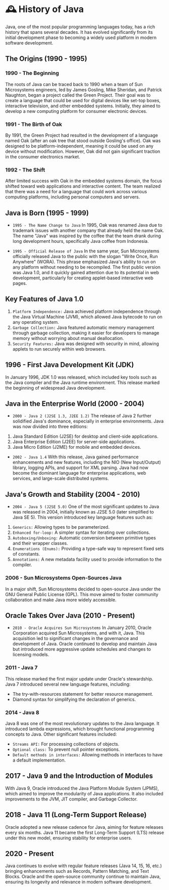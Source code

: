 # 🕰️ History of Java
Java, one of the most popular programming languages today, has a rich history that spans several decades. It has evolved significantly from its initial development phase to becoming a widely used platform in modern software development.

## The Origins (1990 - 1995)
### 1990 - The Beginning
The roots of Java can be traced back to 1990 when a team of Sun Microsystems engineers, led by James Gosling, Mike Sheridan, and Patrick Naughton, began a project called the Green Project. Their goal was to create a language that could be used for digital devices like set-top boxes, interactive television, and other embedded systems. Initially, they aimed to develop a new computing platform for consumer electronic devices.

### 1991 - The Birth of Oak
By 1991, the Green Project had resulted in the development of a language named Oak (after an oak tree that stood outside Gosling's office). Oak was designed to be platform-independent, meaning it could be used on any device without modification. However, Oak did not gain significant traction in the consumer electronics market.

### 1992 - The Shift
After limited success with Oak in the embedded systems domain, the focus shifted toward web applications and interactive content. The team realized that there was a need for a language that could work across various computing platforms, including personal computers and servers.

## Java is Born (1995 - 1999)
* `1995 - The Name Change to Java` In 1995, Oak was renamed Java due to trademark issues with another company that already held the name Oak. The name "Java" was inspired by the coffee that the team drank during long development hours, specifically Java coffee from Indonesia.

* `1995 - Official Release of Java` In the same year, Sun Microsystems officially released Java to the public with the slogan "Write Once, Run Anywhere" (WORA). This phrase emphasized Java's ability to run on any platform without needing to be recompiled. The first public version was Java 1.0, and it quickly gained attention due to its potential in web development, particularly for creating applet-based interactive web pages.

## Key Features of Java 1.0
1. ``Platform Independence:`` Java achieved platform independence through the Java Virtual Machine (JVM), which allowed Java bytecode to run on any operating system.
2. ``Garbage Collection:`` Java featured automatic memory management through garbage collection, making it easier for developers to manage memory without worrying about manual deallocation.
3. ``Security Features:`` Java was designed with security in mind, allowing applets to run securely within web browsers.

## 1996 - First Java Development Kit (JDK)
In January 1996, JDK 1.0 was released, which included key tools such as the Java compiler and the Java runtime environment. This release marked the beginning of widespread Java development.

## Java in the Enterprise World (2000 - 2004)
* `2000 - Java 2 (J2SE 1.3, J2EE 1.2)` The release of Java 2 further solidified Java's dominance, especially in enterprise environments. Java was now divided into three editions:
1. Java Standard Edition (J2SE) for desktop and client-side applications.
2. Java Enterprise Edition (J2EE) for server-side applications.
3. Java Micro Edition (J2ME) for mobile and embedded devices.

* `2002 - Java 1.4` With this release, Java gained performance enhancements and new features, including the NIO (New Input/Output) library, logging APIs, and support for XML parsing. Java had now become the dominant language for enterprise applications, web services, and large-scale distributed systems.

## Java's Growth and Stability (2004 - 2010)
* `2004 - Java 5 (J2SE 5.0)` One of the most significant updates to Java was released in 2004, initially known as J2SE 5.0 (later simplified to Java SE 5). This version introduced key language features such as:
1. ``Generics:`` Allowing types to be parameterized.
2. ``Enhanced for-loop:`` A simpler syntax for iterating over collections.
3. ``Autoboxing/Unboxing:`` Automatic conversion between primitive types and their wrapper classes.
4. ``Enumerations (Enums):`` Providing a type-safe way to represent fixed sets of constants.
5. ``Annotations:`` A new metadata facility used to provide information to the compiler.

### 2006 - Sun Microsystems Open-Sources Java
In a major shift, Sun Microsystems decided to open-source Java under the GNU General Public License (GPL). This move aimed to foster community collaboration and make Java more widely accessible.

## Oracle Takes Over Java (2010 - Present)
* `2010 - Oracle Acquires Sun Microsystems` In January 2010, Oracle Corporation acquired Sun Microsystems, and with it, Java. This acquisition led to significant changes in the governance and development of Java. Oracle continued to develop and maintain Java but introduced more aggressive update schedules and changes to licensing models.

### 2011 - Java 7
This release marked the first major update under Oracle's stewardship. Java 7 introduced several new language features, including:
* The try-with-resources statement for better resource management.
* Diamond syntax for simplifying the declaration of generics.

### 2014 - Java 8
Java 8 was one of the most revolutionary updates to the Java language. It introduced lambda expressions, which brought functional programming concepts to Java. Other significant features included:
* ``Streams API:`` For processing collections of objects.
* ``Optional class:`` To prevent null pointer exceptions.
* ``Default methods in interfaces:`` Allowing methods in interfaces to have a default implementation.

## 2017 - Java 9 and the Introduction of Modules
With Java 9, Oracle introduced the Java Platform Module System (JPMS), which aimed to improve the modularity of Java applications. It also included improvements to the JVM, JIT compiler, and Garbage Collector.

## 2018 - Java 11 (Long-Term Support Release)
Oracle adopted a new release cadence for Java, aiming for feature releases every six months. Java 11 became the first Long-Term Support (LTS) release under this new model, ensuring stability for enterprise users.

## 2020 - Present
Java continues to evolve with regular feature releases (Java 14, 15, 16, etc.) bringing enhancements such as Records, Pattern Matching, and Text Blocks. Oracle and the open-source community continue to maintain Java, ensuring its longevity and relevance in modern software development.